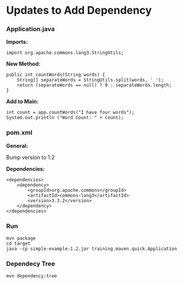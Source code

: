 # Updates to Add Dependency

### Application.java

**Imports:**

	import org.apache.commons.lang3.StringUtils;

**New Method:**

	public int countWords(String words) {
        String[] separateWords = StringUtils.split(words, ' ');
        return (separateWords == null) ? 0 : separateWords.length;
    }

**Add to Main:**

	int count = app.countWords("I have four words");
    System.out.println ("Word Count: " + count);

### pom.xml

**General:**

Bump version to 1.2

**Dependencies:**

	<dependencies>
		<dependency>
			<groupId>org.apache.commons</groupId>
			<artifactId>commons-lang3</artifactId>
			<version>3.3.2</version>
		</dependency>
	</dependencies>

### Run

	mvn package
	cd target
	java -cp simple-example-1.2.jar training.maven.quick.Application

### Dependecy Tree

	mvn dependency:tree